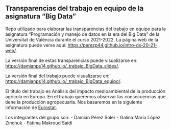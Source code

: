 ## Transparencias del trabajo en equipo de la asignatura “Big Data”

Repo utilizado para elaborar las transparencias del trabajo en equipo
para la asignatura “Programación y manejo de datos en la era del Big
Data” de la Universitat de València durante el curso 2021-2022. La
página web de la asignatura puede verse aquí:
<https://perezp44.github.io/intro-ds-20-21-web/>.

La versión final de estas transparencias puede visualizarse en:
<https://damianps14.github.io/_trabajo_BigData_slides/>.

La versión final del trabajo puede visualizarse en:
<https://damianps14.github.io/_trabajo_BigData_equipo/>.

El título del trabajo es Análisis del impacto medioambiental de la
producción agrícola en Europa. En el trabajo queremos observar las
consecuencias que tiene la producción agropecuaria. Nos basaremos en la
siguiente información de
[Eurostat](https://appsso.eurostat.ec.europa.eu/nui/show.do?dataset=env_air_gge&lang=en).

Los integrantes del grupo son: - Damián Pérez Soler - Galina María López
Zinchuk - Fátima Makroud Saidi

<!-- Finalmente, acuérdate que cuando hayas hecho los cambios y hayas dejado este archivo como hayáis decidido, TENEIS que knittearlo para que los cambios se actualicen en el fichero Readme.md, que es el que finalmente se visualizará en Github-->
